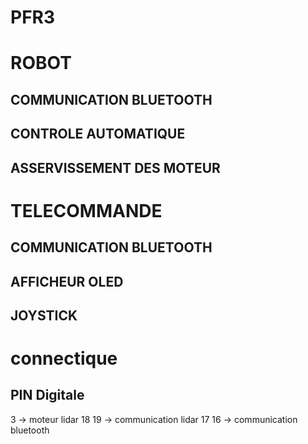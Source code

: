 # PFR3

# ROBOT

## COMMUNICATION BLUETOOTH

## CONTROLE AUTOMATIQUE

## ASSERVISSEMENT DES MOTEUR

# TELECOMMANDE

## COMMUNICATION BLUETOOTH

## AFFICHEUR OLED

## JOYSTICK

# connectique

## PIN Digitale

3 -> moteur lidar
18 19 -> communication lidar
17 16 -> communication bluetooth
